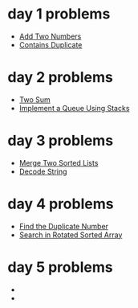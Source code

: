
# day 1 problems

- [Add Two Numbers](https://leetcode.com/problems/add-two-numbers/)
- [Contains Duplicate](https://leetcode.com/problems/contains-duplicate/submissions/)

# day 2 problems

- [Two Sum](https://leetcode.com/problems/two-sum/)
- [Implement a Queue Using Stacks](https://leetcode.com/problems/implement-queue-using-stacks/)

# day 3 problems

- [Merge Two Sorted Lists ](https://leetcode.com/problems/merge-two-sorted-lists/)
- [Decode String](https://leetcode.com/problems/decode-string/)

# day 4 problems

- [Find the Duplicate Number](https://leetcode.com/problems/find-the-duplicate-number/)
- [Search in Rotated Sorted Array](https://leetcode.com/problems/search-in-rotated-sorted-array/)

# day 5 problems

- []()
- []()
